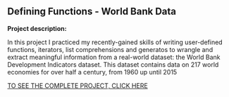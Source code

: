 ## Defining Functions - World Bank Data

**Project description:** 


In this project I practiced my recently-gained skills of writing user-defined functions, iterators, list comprehensions and generatos to wrangle and extract meaningful information from a real-world dataset: the World Bank Development Indicators dataset. This dataset contains data on 217 world economies for over half a century, from 1960 up until 2015

[TO SEE THE COMPLETE PROJECT, CLICK HERE](https://github.com/MiguelAhumada/MiguelAhumada.github.io/blob/main/python/Automobile/Automobile%20project.ipynb)



